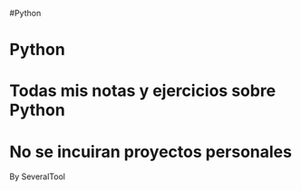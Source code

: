 #Python
# Python

# Todas mis notas y ejercicios sobre Python

# No se incuiran proyectos personales

By SeveralTool
